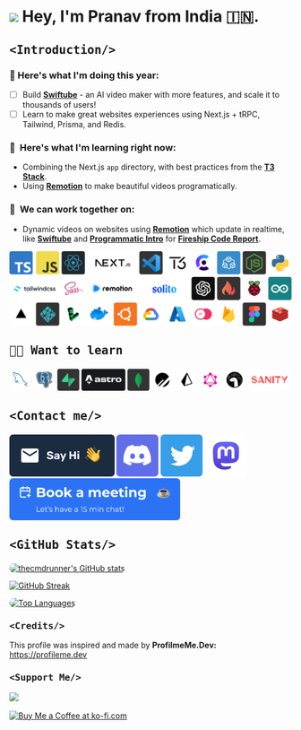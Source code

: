 <h1><img width="30" src="https://user-images.githubusercontent.com/38887390/209797658-c803febe-d7a8-4441-b9c0-90fc4a59781e.gif" /> Hey, I'm Pranav from India 🇮🇳.</h1>

## <p style="font-family: 'SF Mono', 'Ubuntu Mono', 'Fira Code', 'Fira Mono',monospace;"><Introduction\/></p>

<!-- - 🧔🏻 I'm a beginner Full Stack Developer, and an avid reader. -->

  <!-- - 🖥️  See my portfolio at [here on netlify](https://) -->

### 🧠  Here's what I'm doing this year:
  - [ ] Build [**Swiftube**](https://swiftube.vercel.app/) - an AI video maker with more features, and scale it to thousands of users!
  - [ ] Learn to make great websites experiences using Next.js + tRPC, Tailwind, Prisma, and Redis.
<!--   - [ ] Scale [**SlidesGPT v2**](https://slidesgpt.pro/) to thousands of users! -->
<!--   2.  Interactive Blender models in React with [Three.js](https://threejs.org) -->

### 🚀  Here's what I'm learning right now:
  - Combining the Next.js `app` directory, with best practices from the [**T3 Stack**](https://create.t3.gg/).
  - Using [**Remotion**](https://remotion.dev/) to make beautiful videos programatically.

### 🤝  We can work together on:
  - Dynamic videos on websites using [**Remotion**](https://remotion.dev/) which update in realtime, like [**Swiftube**](https://swiftube.vercel.app/) and [**Programmatic Intro**](https://fireship-remotion-intro.vercel.app/) for [**Fireship Code Report**](https://www.youtube.com/watch?v=uEJ-Rnm2yOE).

<!-- ## <p style="font-family: 'SF Mono', 'Ubuntu Mono', 'Fira Code', 'Fira Mono',monospace"><Tech Stack Used \/></p>
 -->

![fav](/assets/fav-tech.png)

## <p style="font-family: 'SF Mono', 'Ubuntu Mono', 'Fira Code', 'Fira Mono',monospace">🧑‍🎓 Want to learn

![want-to-learn](/assets/want-to-learn.png)

## <p style="font-family: 'SF Mono', 'Ubuntu Mono', 'Fira Code', 'Fira Mono',monospace"><Contact me\/></p>

<p align="left">
<a href="mailto:hey@pranava.dev?body=Hi%20there!" target="_blank" rel="noreferrer"><img src="/assets/email.png" height="75" /></a>
<a href="https://discordapp.com/users/768013898385063936/" target="_blank" rel="noreferrer"><img src="/assets/discord.png" width="75" height="75" /></a>
<a href="https://twitter.com/thecmdrunner" target="_blank" rel="noreferrer"><img src="/assets/twitter.png" width="75" height="75" /></a>
<a href="https://universeodon.com/@thecmdrunner" target="_blank" rel="noreferrer"><img src="/assets/mastodon.png" width="75" height="75" /></a>
<!-- <a href="https://www.dev.to/thecmdrunner" target="_blank" rel="noreferrer"><img src="https://res.cloudinary.com/practicaldev/image/fetch/s--pcSkTMZL--/c_limit,f_auto,fl_progressive,q_80,w_190/https://practicaldev-herokuapp-com.freetls.fastly.net/assets/devlogo-pwa-512.png" width="75" height="75" style="border-radius: 7px" /></a> -->
<a href="https://cal.com/thecmdrunner/just-chat" target="_blank" rel="noreferrer"><img src="/assets/book-meeting.png" height="75" /></a>

## <p style="font-family: 'SF Mono', 'Ubuntu Mono', 'Fira Code', 'Fira Mono',monospace;"><GitHub Stats\/></p>

<a href="http://www.github.com/thecmdrunner"><img src="https://github-readme-stats.vercel.app/api?username=thecmdrunner&show_icons=true&hide=&count_private=true&title_color=facc15&text_color=ffffff&icon_color=10b981&bg_color=0f172a&hide_border=true&show_icons=true" style="border-radius: 10px" alt="thecmdrunner's GitHub stats" /></a>

<!--
<a href="http://www.github.com/thecmdrunner"><img src="https://github-readme-activity-graph.cyclic.app/graph?username=thecmdrunner&bg_color=0f172a&color=ffffff&line=10b981&point=ffffff&area_color=0f172a&area=true&hide_border=true&custom_title=GitHub%20Commits%20Graph" style="border-radius: 10px" alt="GitHub Commits Graph" /></a> -->

[![GitHub Streak](https://streak-stats.demolab.com?user=thecmdrunner&theme=highcontrast&mode=weekly&background=45%2C090122%2C1F0008)](https://git.io/streak-stats)

<a href="https://github.com/thecmdrunner" align="left"><img src="https://github-readme-stats.vercel.app/api/top-langs/?username=thecmdrunner&langs_count=10&title_color=facc15&text_color=ffffff&icon_color=10b981&bg_color=0f172a&hide_border=true&locale=en&custom_title=Top%20%Languages" alt="Top Languages" style="border-radius: 10px" /></a>

### <p style="font-family: 'SF Mono', 'Ubuntu Mono', 'Fira Code', 'Fira Mono',monospace;"><Credits\/></p>

This profile was inspired and made by <b>ProfilmeMe.Dev:</b> https://profileme.dev

### <p style="font-family: 'SF Mono', 'Ubuntu Mono', 'Fira Code', 'Fira Mono',monospace;"><Support Me\/></p>

<a href="https://www.buymeacoffee.com/thecmdrunner"><img src="https://cdn.buymeacoffee.com/buttons/v2/default-yellow.png" width="200" /></a>

<a href='https://ko-fi.com/thecmdrunner' target='_blank'><img width="200" style='border:0px;' src='https://az743702.vo.msecnd.net/cdn/kofi3.png?v=0' border='0' alt='Buy Me a Coffee at ko-fi.com' />
